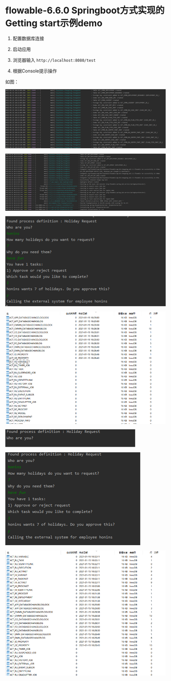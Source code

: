 # flowable-6.6.0 Springboot方式实现的 Getting start示例demo
1. 配置数据库连接

2. 启动应用

3. 浏览器输入 `http://localhost:8080/test`

4. 根据Console提示操作

如图：

![截图](imgs/console-1.png)

![截图](imgs/console-2.png)

![截图](imgs/console-3.png)

![截图](imgs/console-4.png)

![截图](imgs/console-5.png)

![截图](imgs/console-6.png)

![截图](imgs/console-7.png)
